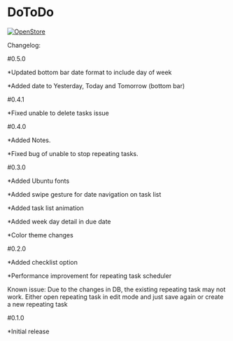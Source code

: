 # DoToDo
<a href="https://open-store.io/app/dotodo.jitto"><img src="https://open-store.io/badges/en_US.png" alt="OpenStore" /></a>

Changelog: 

#0.5.0

*Updated bottom bar date format to include day of week

*Added date to  Yesterday, Today and Tomorrow  (bottom bar)


#0.4.1

*Fixed unable to delete tasks issue


#0.4.0

*Added Notes.

*Fixed bug of unable to stop repeating tasks.


#0.3.0

*Added Ubuntu fonts

*Added swipe gesture for date navigation on task list

*Added task list animation

*Added week day detail in due date

*Color theme changes


#0.2.0

*Added checklist option

*Performance improvement for repeating task scheduler

Known issue: Due to the changes in DB, the existing  repeating task may not work. Either open repeating task in edit mode and just save again or create a new repeating task


#0.1.0

*Initial release
